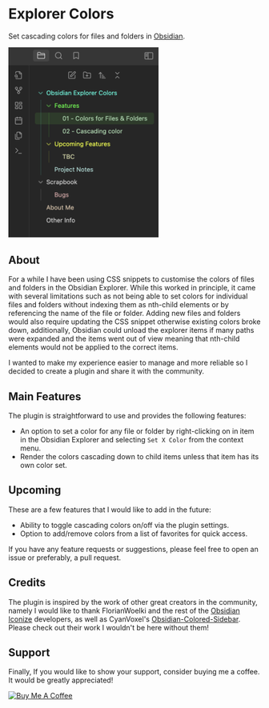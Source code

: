 # Explorer Colors
Set cascading colors for files and folders in [Obsidian](https://obsidian.md/).

<img src="docs/explorer-preview-image.png" alt="Explorer Preview Image" width="300"/>

## About
For a while I have been using CSS snippets to customise the colors of files and folders in the Obsidian Explorer. While this worked in principle, it came with several limitations such as not being able to set colors for individual files and folders without indexing them as nth-child elements or by referencing the name of the file or folder. Adding new files and folders would also require updating the CSS snippet otherwise existing colors broke down, additionally, Obsidian could unload the explorer items if many paths were expanded and the items went out of view meaning that nth-child elements would not be applied to the correct items.

I wanted to make my experience easier to manage and more reliable so I decided to create a plugin and share it with the community.

## Main Features
The plugin is straightforward to use and provides the following features:

- An option to set a color for any file or folder by right-clicking on in item in the Obsidian Explorer and selecting `Set X Color` from the context menu.
- Render the colors cascading down to child items unless that item has its own color set.

## Upcoming
These are a few features that I would like to add in the future:

- Ability to toggle cascading colors on/off via the plugin settings.
- Option to add/remove colors from a list of favorites for quick access.

If you have any feature requests or suggestions, please feel free to open an issue or preferably, a pull request.

## Credits

The plugin is inspired by the work of other great creators in the community, namely I would like to thank FlorianWoelki and the rest of the [Obsidian Iconize](https://github.com/FlorianWoelki/obsidian-iconize) developers, as well as CyanVoxel's [Obsidian-Colored-Sidebar](https://github.com/CyanVoxel/Obsidian-Colored-Sidebar). Please check out their work I wouldn't be here without them!

## Support
Finally, If you would like to show your support, consider buying me a coffee. It would be greatly appreciated!

<a href="https://www.buymeacoffee.com/VaguelyElectric" target="_blank"><img src="https://cdn.buymeacoffee.com/buttons/v2/default-red.png" alt="Buy Me A Coffee" style="height: 60px !important;width: 217px !important;" ></a>

